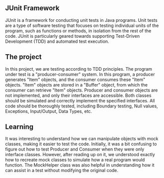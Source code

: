 ## JUnit Framework
JUnit is a framework for conducting unit tests in Java programs. Unit tests are a type of software testing that focuses on testing individual units of the program, such as functions or methods, in isolation from the rest of the code. JUnit is particularly geared towards supporting Test-Driven Development (TDD) and automated test execution.

## The project
In this project, we are testing according to TDD principles. The program under test is a "producer-consumer" system. In this program, a producer generates "Item" objects, and the consumer consumes these "Item" objects. "Item" objects are stored in a "Buffer" object, from which the consumer can retrieve "Item" objects. Producer and consumer objects are not implemented, and only their interfaces are accessible. Both classes should be simulated and correctly implement the specified interfaces. All code should be thoroughly tested, including Boundary testing, Null values, Exceptions, Input/Output, Data Types, etc.

## Learning
It was interesting to understand how we can manipulate objects with mock classes, making it easier to test the code. Initially, it was a bit confusing to figure out how to test Producer and Consumer when they were only interface classes. However, after reading up on it, we understood exactly how to recreate mock classes to simulate how a real program would function. The MockHelper class was also helpful in understanding how it can assist in a test without modifying the original code.
